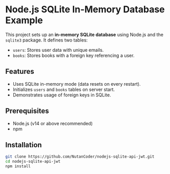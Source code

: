 # Node.js SQLite In-Memory Database Example

This project sets up an **in-memory SQLite database** using Node.js and the `sqlite3` package. It defines two tables:

- `users`: Stores user data with unique emails.
- `books`: Stores books with a foreign key referencing a user.

## Features

- Uses SQLite in-memory mode (data resets on every restart).
- Initializes `users` and `books` tables on server start.
- Demonstrates usage of foreign keys in SQLite.

## Prerequisites

- Node.js (v14 or above recommended)
- npm

## Installation

```bash
git clone https://github.com/NutanCoder/nodejs-sqlite-api-jwt.git
cd nodejs-sqlite-api-jwt
npm install
```
